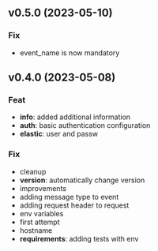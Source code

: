 ## v0.5.0 (2023-05-10)

### Fix

- event_name is now mandatory

## v0.4.0 (2023-05-08)

### Feat

- **info**: added additional information
- **auth**: basic authentication configuration
- **elastic**: user and passw

### Fix

- cleanup
- **version**: automatically change version
- improvements
- adding message type to event
- adding request header to request
- env variables
- first attempt
- hostname
- **requirements**: adding tests with env
